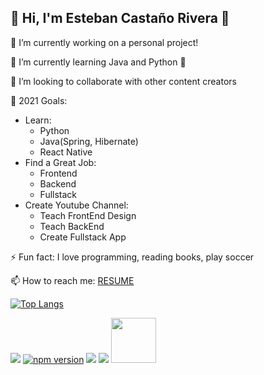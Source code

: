 ## 👀 Hi, I'm Esteban Castaño Rivera 🤚

🔭 I’m currently working on a personal project!

🌱 I’m currently learning Java and Python 🤣

👯 I’m looking to collaborate with other content creators

🥅 2021 Goals: 

- Learn:
  - Python
  - Java(Spring, Hibernate)
  - React Native
- Find a Great Job:
  - Frontend
  - Backend
  - Fullstack
- Create Youtube Channel:
  - Teach FrontEnd Design
  - Teach BackEnd
  - Create Fullstack App

⚡ Fun fact: I love programming, reading books, play soccer

📫 How to reach me: [RESUME](http://estebancastriver.colombiapps.co)

[![Top Langs](https://github-readme-stats.vercel.app/api/top-langs/?username=zidoxx&langs_count=5&layout=compact)](https://github.com/zidoxx/github-readme-stats)

[![](https://img.shields.io/badge/zidoxx-Follow%20Me-blue)](https://github.com/zidoxx) [![npm version](https://badge.fury.io/js/npm.svg)](https://badge.fury.io/js/npm) [![](https://img.shields.io/github/forks/zidoxx/zidoxx?label=zidoxx&style=social)](https://github.com/zidoxx) [![](https://img.shields.io/twitter/follow/zidoxx?label=Follow%20Me&style=social)](https://twitter.com/zidoxx)
<a href="https://platzi.com/p/esteban-castano-rivera/">
    <img width="72" src="https://upload.wikimedia.org/wikipedia/commons/3/32/Platzi.jpg" />
</a>
<!--
**zidoxx/zidoxx** is a ✨ _special_ ✨ repository because its `README.md` (this file) appears on your GitHub profile.
-->

